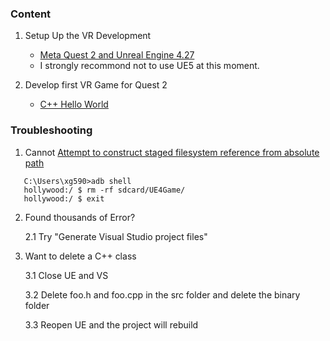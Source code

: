 ### Content
1. Setup Up the VR Development 
    
    * [Meta Quest 2 and Unreal Engine 4.27](Unreal/SetupUE4forQuest2AppDev.md)
    * I strongly recommond not to use UE5 at this moment. 
2. Develop first VR Game for Quest 2

    * [C++ Hello World](Unreal/CPP_Hello_World.md)

### Troubleshooting
1. Cannot [Attempt to construct staged filesystem reference from absolute path](https://www.pizzolab.com/attempt-to-construct-staged-filesystem-reference-from-absolute-path/)
```
   C:\Users\xg590>adb shell
   hollywood:/ $ rm -rf sdcard/UE4Game/
   hollywood:/ $ exit
```
2. Found thousands of Error? 
   
   2.1 Try "Generate Visual Studio project files"
3. Want to delete a C++ class

   3.1 Close UE and VS
   
   3.2 Delete foo.h and foo.cpp in the src folder and delete the binary folder

   3.3 Reopen UE and the project will rebuild